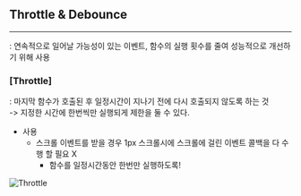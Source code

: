 ## Throttle & Debounce

<hr/>
: 연속적으로 일어날 가능성이 있는 이벤트, 함수의 실행 횟수를 줄여 성능적으로 개선하기 위해 사용

### [Throttle]

: 마지막 함수가 호출된 후 일정시간이 지나기 전에 다시 호출되지 않도록 하는 것
<br/>
-> 지정한 시간에 한번씩만 실행되게 제한을 둘 수 있다.

- 사용
  - 스크롤 이벤트를 받을 경우 1px 스크롤시에 스크롤에 걸린 이벤트 콜백을 다 수행 할 필요 X
    - 함수를 일정시간동안 한번만 실행하도록!

![Throttle](https://s3-us-west-2.amazonaws.com/secure.notion-static.com/6e4ee04e-0874-48fb-9e77-53f57f09a9ff/Untitled.png)
